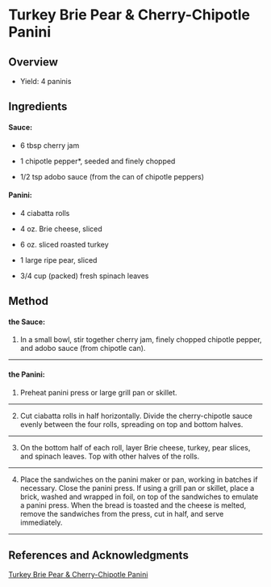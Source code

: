 # Turkey Brie Pear & Cherry-Chipotle Panini

## Overview

- Yield: 4 paninis

## Ingredients

#### Sauce:

- 6 tbsp cherry jam

- 1 chipotle pepper*, seeded and finely chopped

- 1/2 tsp adobo sauce (from the can of chipotle peppers)

#### Panini:

- 4 ciabatta rolls

- 4 oz. Brie cheese, sliced

- 6 oz. sliced roasted turkey

- 1 large ripe pear, sliced

- 3/4 cup (packed) fresh spinach leaves

## Method

#### the Sauce:

1. In a small bowl, stir together cherry jam, finely chopped chipotle pepper, and adobo sauce (from chipotle can).
---

#### the Panini:

1. Preheat panini press or large grill pan or skillet.
---

2. Cut ciabatta rolls in half horizontally. Divide the cherry-chipotle sauce evenly between the four rolls, spreading on top and bottom halves.
---

3. On the bottom half of each roll, layer Brie cheese, turkey, pear slices, and spinach leaves. Top with other halves of the rolls.
---

4. Place the sandwiches on the panini maker or pan, working in batches if necessary. Close the panini press. If using a grill pan or skillet, place a brick, washed and wrapped in foil, on top of the sandwiches to emulate a panini press. When the bread is toasted and the cheese is melted, remove the sandwiches from the press, cut in half, and serve immediately.
---

## References and Acknowledgments

[Turkey Brie Pear & Cherry-Chipotle Panini](https://sites.google.com/site/cookincanucksprintablerecipes/turkey-brie-pear-cherry-chipotle-panini)
